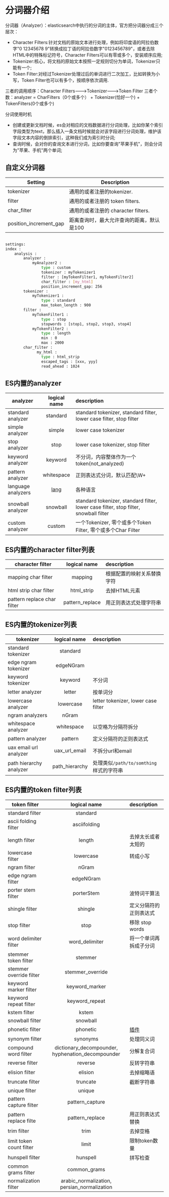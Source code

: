 分词器介绍
=========

分词器（Analyzer）：elasticsearch中执行的分词的主体，官方把分词器分成三个层次：

* Character Filters:针对文档的原始文本进行处理，例如将印度语的阿拉伯数字"0 12345678 9"转换成拉丁语的阿拉伯数字"0123456789"，或者去除HTML中的特殊标记符号，Character Filters可以有零或多个，安装顺序应用;
* Tokenizer:核心，将文档的原始文本按照一定规则切分为单词，Tokenizer只能有一个;
* Token Filter:对经过Tokenizer处理过后的单词进行二次加工，比如转换为小写，Token Filter也可以有多个，按顺序依次调用.

三者的调用顺序：Character Filters--->Tokenizer--->Token Filter
三者个数：analyzer = CharFilters（0个或多个） + Tokenizer(恰好一个) + TokenFilters(0个或多个)

分词使用时机

* 创建或更新文档时候，es会对相应的文档数据进行分词处理，比如你某个索引字段类型为text，那么插入一条文档时候就会对该字段进行分词处理，维护该字段文本内容的倒排索引，这种我们成为索引时分词;
* 查询时候，会对你的查询文本进行分词，比如你要查询"苹果手机"，则会分词为"苹果、手机"两个单词;

## 自定义分词器

| Setting                | Description                               |
| ---------------------- | ----------------------------------------- |
| tokenizer              | 通用的或者注册的tokenizer.                |
| filter                 | 通用的或者注册的 token filters.           |
| char_filter            | 通用的或者注册的 character filters.       |
| position_increment_gap | 距离查询时，最大允许查询的距离，默认是100 |

```sh

settings:
index :
    analysis :
        analyzer :
            myAnalyzer2 :
                type : custom
                tokenizer : myTokenizer1
                filter : [myTokenFilter1, myTokenFilter2]
                char_filter : [my_html]
                position_increment_gap: 256
        tokenizer :
            myTokenizer1 :
                type : standard
                max_token_length : 900
        filter :
            myTokenFilter1 :
                type : stop
                stopwords : [stop1, stop2, stop3, stop4]
            myTokenFilter2 :
                type : length
                min : 0
                max : 2000
        char_filter :
              my_html :
                type : html_strip
                escaped_tags : [xxx, yyy]
                read_ahead : 1024

```


## ES内置的analyzer

| analyzer           |                                               logical name                                                | description                                                                          |
| ------------------ | :-------------------------------------------------------------------------------------------------------: | :----------------------------------------------------------------------------------- |
| standard analyzer  |                                                 standard                                                  | standard tokenizer, standard filter, lower case filter, stop filter                  |
| simple analyzer    |                                                  simple                                                   | lower case tokenizer                                                                 |
| stop analyzer      |                                                   stop                                                    | lower case tokenizer, stop filter                                                    |
| keyword analyzer   |                                                  keyword                                                  | 不分词，内容整体作为一个token(not_analyzed)                                          |
| pattern analyzer   |                                                whitespace                                                 | 正则表达式分词，默认匹配\W+                                                          |
| language analyzers | [lang](http://www.elasticsearch.org/guide/en/elasticsearch/reference/current/analysis-lang-analyzer.html) | 各种语言                                                                             |
| snowball analyzer  |                                                 snowball                                                  | standard tokenizer, standard filter, lower case filter, stop filter, snowball filter |
| custom analyzer    |                                                  custom                                                   | 一个Tokenizer, 零个或多个Token Filter, 零个或多个Char Filter                         |


## ES内置的character filter列表

| character filter            |  logical name   | description                |
| --------------------------- | :-------------: | :------------------------- |
| mapping char filter         |     mapping     | 根据配置的映射关系替换字符 |
| html strip char filter      |   html_strip    | 去掉HTML元素               |
| pattern replace char filter | pattern_replace | 用正则表达式处理字符串     |

## ES内置的tokenizer列表

| tokenizer               |  logical name  | description                             |
| ----------------------- | :------------: | :-------------------------------------- |
| standard tokenizer      |    standard    |                                         |
| edge ngram tokenizer    |   edgeNGram    |                                         |
| keyword tokenizer       |    keyword     | 不分词                                  |
| letter analyzer         |     letter     | 按单词分                                |
| lowercase analyzer      |   lowercase    | letter tokenizer, lower case filter     |
| ngram analyzers         |     nGram      |                                         |
| whitespace analyzer     |   whitespace   | 以空格为分隔符拆分                      |
| pattern analyzer        |    pattern     | 定义分隔符的正则表达式                  |
| uax email url analyzer  | uax_url_email  | 不拆分url和email                        |
| path hierarchy analyzer | path_hierarchy | 处理类似`/path/to/somthing`样式的字符串 |

## ES内置的token filter列表

| token filter             |                   logical name                    | description                                                              |
| ------------------------ | :-----------------------------------------------: | :----------------------------------------------------------------------- |
| standard filter          |                     standard                      |                                                                          |
| ascii folding filter     |                   asciifolding                    |                                                                          |
| length filter            |                      length                       | 去掉太长或者太短的                                                       |
| lowercase filter         |                     lowercase                     | 转成小写                                                                 |
| ngram filter             |                       nGram                       |                                                                          |
| edge ngram filter        |                     edgeNGram                     |                                                                          |
| porter stem filter       |                    porterStem                     | 波特词干算法                                                             |
| shingle filter           |                      shingle                      | 定义分隔符的正则表达式                                                   |
| stop filter              |                       stop                        | 移除 stop words                                                          |
| word delimiter filter    |                  word_delimiter                   | 将一个单词再拆成子分词                                                   |
| stemmer token filter     |                      stemmer                      |                                                                          |
| stemmer override filter  |                 stemmer_override                  |                                                                          |
| keyword marker filter    |                  keyword_marker                   |                                                                          |
| keyword repeat filter    |                  keyword_repeat                   |                                                                          |
| kstem filter             |                       kstem                       |                                                                          |
| snowball filter          |                     snowball                      |                                                                          |
| phonetic filter          |                     phonetic                      | [插件](https://github.com/elasticsearch/elasticsearch-analysis-phonetic) |
| synonym filter           |                     synonyms                      | 处理同义词                                                               |
| compound word filter     | dictionary_decompounder, hyphenation_decompounder | 分解复合词                                                               |
| reverse filter           |                      reverse                      | 反转字符串                                                               |
| elision filter           |                      elision                      | 去掉缩略语                                                               |
| truncate filter          |                     truncate                      | 截断字符串                                                               |
| unique filter            |                      unique                       |                                                                          |
| pattern capture filter   |                  pattern_capture                  |                                                                          |
| pattern replace filte    |                  pattern_replace                  | 用正则表达式替换                                                         |
| trim filter              |                       trim                        | 去掉空格                                                                 |
| limit token count filter |                       limit                       | 限制token数量                                                            |
| hunspell filter          |                     hunspell                      | 拼写检查                                                                 |
| common grams filter      |                   common_grams                    |                                                                          |
| normalization filter     |    arabic_normalization, persian_normalization    |                                                                          |

